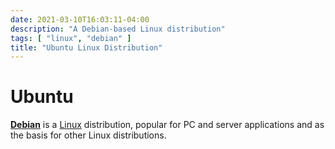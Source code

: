 ```yaml
---
date: 2021-03-10T16:03:11-04:00
description: "A Debian-based Linux distribution"
tags: [ "linux", "debian" ]
title: "Ubuntu Linux Distribution"
---
```


# Ubuntu

[**Debian**](https://www.debian.org/) is a [Linux](linux-file-system.md) distribution, popular for PC and server applications and as the basis for other Linux distributions.
